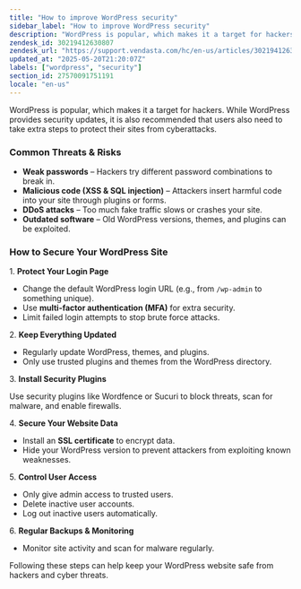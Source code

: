 ```yaml
---
title: "How to improve WordPress security"
sidebar_label: "How to improve WordPress security"
description: "WordPress is popular, which makes it a target for hackers. While WordPress provides security updates, it is also recommended that users also need to take extra"
zendesk_id: 30219412630807
zendesk_url: "https://support.vendasta.com/hc/en-us/articles/30219412630807-How-to-improve-WordPress-security"
updated_at: "2025-05-20T21:20:07Z"
labels: ["wordpress", "security"]
section_id: 27570091751191
locale: "en-us"
---
```


WordPress is popular, which makes it a target for hackers. While WordPress provides security updates, it is also recommended that users also need to take extra steps to protect their sites from cyberattacks.

### Common Threats & Risks

*   **Weak passwords** – Hackers try different password combinations to break in.
*   **Malicious code (XSS & SQL injection)** – Attackers insert harmful code into your site through plugins or forms.
*   **DDoS attacks** – Too much fake traffic slows or crashes your site.
*   **Outdated software** – Old WordPress versions, themes, and plugins can be exploited.

### How to Secure Your WordPress Site

1\. **Protect Your Login Page**

*   Change the default WordPress login URL (e.g., from `/wp-admin` to something unique).
*   Use **multi-factor authentication (MFA)** for extra security.
*   Limit failed login attempts to stop brute force attacks.

2\. **Keep Everything Updated**

*   Regularly update WordPress, themes, and plugins.
*   Only use trusted plugins and themes from the WordPress directory.

3\. **Install Security Plugins**

Use security plugins like Wordfence or Sucuri to block threats, scan for malware, and enable firewalls.

4\. **Secure Your Website Data**

*   Install an **SSL certificate** to encrypt data.
*   Hide your WordPress version to prevent attackers from exploiting known weaknesses.

5\. **Control User Access**

*   Only give admin access to trusted users.
*   Delete inactive user accounts.
*   Log out inactive users automatically.

6\. **Regular Backups & Monitoring**

*   Monitor site activity and scan for malware regularly.

Following these steps can help keep your WordPress website safe from hackers and cyber threats.

